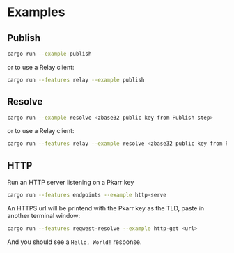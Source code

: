 # Examples

## Publish 

```sh
cargo run --example publish
```

or to use a Relay client:

```sh
cargo run --features relay --example publish
```

## Resolve

```sh
cargo run --example resolve <zbase32 public key from Publish step>
```

or to use a Relay client:

```sh
cargo run --features relay --example resolve <zbase32 public key from Publish step>
```

## HTTP

Run an HTTP server listening on a Pkarr key

```sh
cargo run --features endpoints --example http-serve
```

An HTTPS url will be printend with the Pkarr key as the TLD, paste in another terminal window:

```sh
cargo run --features reqwest-resolve --example http-get <url>
```

And you should see a `Hello, World!` response.
